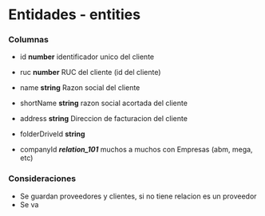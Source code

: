 # Entidades - entities
### Columnas
- id **number** identificador unico del cliente
- ruc **number** RUC del cliente (id del cliente)
- name **string** Razon social del cliente
- shortName **string** razon social acortada del cliente
- address **string** Direccion de facturacion del cliente
- folderDriveId **string** 

- companyId  ***relation_101*** muchos a muchos con Empresas (abm, mega, etc)

### Consideraciones
- Se guardan proveedores y clientes, si no tiene relacion es un proveedor
- Se va 